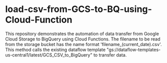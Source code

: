 # load-csv-from-GCS-to-BQ-using-Cloud-Function
This repository demonstrates the automation of data transfer from Google Cloud Storage to BigQuery using Cloud Functions.
The filename to be read from the storage bucket has the name format 'filename_(current_date).csv'.
This method calls the existing dataflow template "gs://dataflow-templates-us-central1/latest/GCS_CSV_to_BigQuery" to transfer data.
